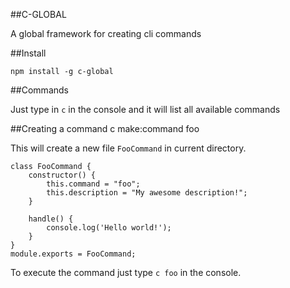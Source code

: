 ##C-GLOBAL

A global framework for creating cli commands

##Install

    npm install -g c-global
    
##Commands

   Just type in `c` in the console and it will list all available commands

##Creating a command
    c make:command foo

This will create a new file `FooCommand` in current directory.

    class FooCommand {
	    constructor() {
	        this.command = "foo";
	        this.description = "My awesome description!";
	    }
	    
	    handle() {
		    console.log('Hello world!');
	    }
	}
	module.exports = FooCommand;

To execute the command just type `c foo` in the console.


